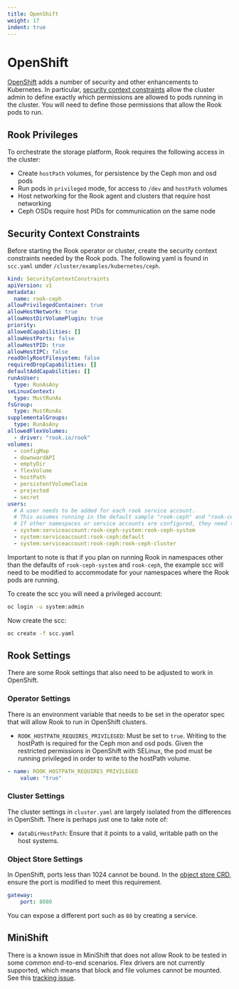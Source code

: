 ```yaml
---
title: OpenShift
weight: 17
indent: true
---
```


# OpenShift

[OpenShift](https://www.openshift.com/) adds a number of security and other enhancements to Kubernetes. In particular, [security context constraints](https://blog.openshift.com/understanding-service-accounts-sccs/) allow the cluster admin to define exactly which permissions are allowed to pods running in the cluster. You will need to define those permissions that allow the Rook pods to run. 

## Rook Privileges

To orchestrate the storage platform, Rook requires the following access in the cluster:
- Create `hostPath` volumes, for persistence by the Ceph mon and osd pods
- Run pods in `privileged` mode, for access to `/dev` and `hostPath` volumes
- Host networking for the Rook agent and clusters that require host networking
- Ceph OSDs require host PIDs for communication on the same node

## Security Context Constraints

Before starting the Rook operator or cluster, create the security context constraints needed by the Rook pods. The following yaml is found in `scc.yaml` under `/cluster/examples/kubernetes/ceph`.

```yaml
kind: SecurityContextConstraints
apiVersion: v1
metadata:
  name: rook-ceph
allowPrivilegedContainer: true
allowHostNetwork: true
allowHostDirVolumePlugin: true
priority: 
allowedCapabilities: []
allowHostPorts: false
allowHostPID: true
allowHostIPC: false
readOnlyRootFilesystem: false
requiredDropCapabilities: []
defaultAddCapabilities: []
runAsUser:
  type: RunAsAny
seLinuxContext:
  type: MustRunAs
fsGroup:
  type: MustRunAs
supplementalGroups:
  type: RunAsAny
allowedFlexVolumes: 
  - driver: "rook.io/rook"
volumes:
  - configMap
  - downwardAPI
  - emptyDir
  - flexVolume
  - hostPath
  - persistentVolumeClaim
  - projected
  - secret
users:
  # A user needs to be added for each rook service account. 
  # This assumes running in the default sample "rook-ceph" and "rook-ceph-system" namespaces.
  # If other namespaces or service accounts are configured, they need to be updated here.
  - system:serviceaccount:rook-ceph-system:rook-ceph-system
  - system:serviceaccount:rook-ceph:default
  - system:serviceaccount:rook-ceph:rook-ceph-cluster
```

Important to note is that if you plan on running Rook in namespaces other than the defaults of `rook-ceph-system` and `rook-ceph`, the example scc will need to be modified to accommodate for your namespaces where the Rook pods are running.

To create the scc you will need a privileged account:
```bash
oc login -u system:admin
```

Now create the scc:
```bash
oc create -f scc.yaml
```

## Rook Settings

There are some Rook settings that also need to be adjusted to work in OpenShift.

### Operator Settings
There is an environment variable that needs to be set in the operator spec that will allow Rook to run in OpenShift clusters.
- `ROOK_HOSTPATH_REQUIRES_PRIVILEGED`: Must be set to `true`. Writing to the hostPath is required for the Ceph mon and osd pods. Given the restricted permissions in OpenShift with SELinux, the pod must be running privileged in order to write to the hostPath volume.

```yaml
- name: ROOK_HOSTPATH_REQUIRES_PRIVILEGED
    value: "true"
```

### Cluster Settings
The cluster settings in `cluster.yaml` are largely isolated from the differences in OpenShift. There is perhaps just one to take note of:
- `dataDirHostPath`: Ensure that it points to a valid, writable path on the host systems.


### Object Store Settings
In OpenShift, ports less than 1024 cannot be bound. In the [object store CRD](object.md), ensure the port is modified to meet this requirement.
```yaml
gateway:
    port: 8080
```

You can expose a different port such as `80` by creating a service.

## MiniShift
There is a known issue in MiniShift that does not allow Rook to be tested in some common end-to-end scenarios. Flex drivers are not currently supported, which means that block and file volumes cannot be mounted. See this [tracking issue](https://github.com/minishift/minishift/issues/2387).
